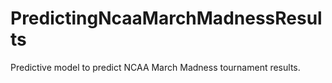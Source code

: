 # PredictingNcaaMarchMadnessResults
Predictive model to predict NCAA March Madness tournament results.